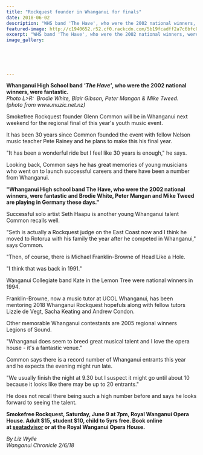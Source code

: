 ```yaml
---
title: "Rockquest founder in Whanganui for finals"
date: 2018-06-02
description: "WHS band 'The Have', who were the 2002 national winners, were fantastic..."
featured-image: http://c1940652.r52.cf0.rackcdn.com/5b19fcadff2a7c6bfc002237/The-Have-Band-ex-who-won-Nat-Rockquest-2001.gif
excerpt: "WHS band 'The Have', who were the 2002 national winners, were fantastic."
image_gallery:
    
    
    
    
    
---
```


<p><strong>Whanganui High School band <em>'The Have'</em>, who were the 2002 national winners, were fantastic.<br /></strong><em>Photo L&gt;R:&nbsp;&nbsp;Brodie White, Blair Gibson, Peter Mangan &amp; Mike Tweed.<strong><br /></strong>(photo from www.muzic.net.nz)</em></p>
<p class="element element-paragraph">Smokefree Rockquest founder Glenn Common will be in Whanganui next weekend for the regional final of this year's youth music event.</p>
<p class="element element-paragraph">It has been 30 years since Common founded the event with fellow Nelson music teacher Pete Rainey and he plans to make this his final year.</p>
<p class="element element-paragraph">"It has been a wonderful ride but I feel like 30 years is enough," he says.</p>
<p class="element element-paragraph">Looking back, Common says he has great memories of young musicians who went on to launch successful careers and there have been a number from Whanganui.</p>
<p class="element element-paragraph"><strong>"Whanganui High school band The Have, who were the 2002 national winners, were fantastic and Brodie White, Peter Mangan and Mike Tweed are playing in Germany these days."</strong></p>
<p class="element element-paragraph">Successful solo artist Seth Haapu is another young Whanganui talent Common recalls well.</p>
<p class="element element-paragraph">"Seth is actually a Rockquest judge on the East Coast now and I think he moved to Rotorua with his family the year after he competed in Whanganui," says Common.</p>
<p class="element element-paragraph">"Then, of course, there is Michael Franklin-Browne of Head Like a Hole.</p>
<p class="element element-paragraph">"I think that was back in 1991."</p>
<p class="element element-paragraph">Wanganui Collegiate band Kate in the Lemon Tree were national winners in 1994.</p>
<p class="element element-paragraph">Franklin-Browne, now a music tutor at UCOL Whanganui, has been mentoring 2018 Whanganui Rockquest hopefuls along with fellow tutors Lizzie de Vegt, Sacha Keating and Andrew Condon.</p>
<p class="element element-paragraph">Other memorable Whanganui contestants are 2005 regional winners Legions of Sound.</p>
<p class="element element-paragraph">"Whanganui does seem to breed great musical talent and I love the opera house - it's a fantastic venue."</p>
<p class="element element-paragraph">Common says there is a record number of Whanganui entrants this year and he expects the evening might run late.</p>
<p class="element element-paragraph">"We usually finish the night at 9.30 but I suspect it might go until about 10 because it looks like there may be up to 20 entrants."</p>
<p class="element element-paragraph">He does not recall there being such a high number before and says he looks forward to seeing the talent.</p>
<p class="element element-paragraph"><strong>Smokefree Rockquest, Saturday, June 9 at 7pm, Royal Wanganui Opera House. Adult $15, student $10, child to 5yrs free. Book online at&nbsp;<a href="https://sa2.seatadvisor.com/sabo/servlets/TicketRequest;jsessionid=CE7E4FD8C83418E82DEBA6E9DE348B18?eventId=100940129&amp;presenter=NZFOHT&amp;venue=&amp;event=&amp;version=&amp;tck=true" target="_blank">seatadvisor</a>&nbsp;or at the Royal Wanganui Opera House.</strong></p>
<p><em>By Liz Wylie</em><br /><em>Wanganui Chronicle 2/6/18</em></p>

